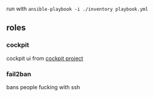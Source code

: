 
run with `ansible-playbook -i ./inventory playbook.yml`

## roles
### cockpit
cockpit ui from [cockpit project](https://cockpit-project.org/running)

### fail2ban
bans people fucking with ssh